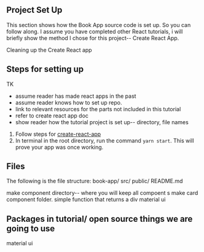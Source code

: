 ## Project Set Up
This section shows how the Book App source code is set up. So you can follow along. I assume you have completed other React tutorials, i will briefly show the method I chose for this project-- Create React App.

Cleaning up the Create React app



## Steps for setting up
TK
- assume reader has made react apps in the past
- assume reader knows how to set up repo. 
- link to relevant resources for the parts not included in this tutorial
- refer to create react app doc
- show reader how the tutorial project is set up-- directory, file names 


1. Follow steps for [create-react-app](TK)
2. In terminal in the root directory, run the command `yarn start`. This will prove your app was once working.

## Files
The following is the file structure:
book-app/
  src/
  public/
  README.md

make component directory-- where you will keep all compoent s
make card component folder. 
simple function that returns a div
material ui

## Packages in tutorial/ open source things we are going to use
material ui
